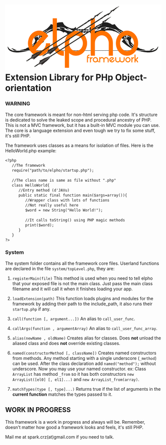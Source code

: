 ![alt text][logo]
Extension Library for PHp Object-orientation
============================================

### WARNING
The core framework is meant for non-html serving php code.
It's structure is dedicated to solve the leaked scope and procedural ancestry of PHP.
This is not a MVC framework, but it has a built-in MVC module you can use.
The core is a language extension and even tough we try to fix some stuff, it's still PHP.

The framework uses classes as a means for isolation of files.
Here is the HelloWorld.php example:

```
<?php
   //The framework
   require("path/to/elpho/startup.php");

   //The class name is same as file without ".php"
   class HelloWorld{
      //Entry method (d'JAVu)
      public static final function main($args=array()){
         //Wrapper class with lots of functions
         //Not really useful here
         $word = new String("Hello World!");

         //It calls toString() using PHP magic methods
         print($word);
      }
   }
?>
```

### System
The system folder contains all the framework core files.
Userland functions are declared in the file `system/topLevel.php`, they are:

1. `registerMain(file)`
This method is used when you need to tell elpho that your exposed file is not the main class.
Just pass the main class filename and it will call it when it finishes loading your app.

2. `loadExtension(path)`
This function loads plugins and modules for the framework by adding their path to the include_path, it also runs their `startup.php` if any.

3. `call(function [, argument...])`
An alias to `call_user_func`.

4. `callArgs(function , argumentArray)`
An alias to `call_user_func_array`.

5. `alias(newName , oldName)`
Creates alias for classes. Does **not** unload the aliased class and does **not** override existing classes.

6. `named(constructorMethod [, className])`
Creates named constructors from methods.
Any method starting with a single underscore (`_method`) can be used. After the class declaration add `named("method");` without underscore.
Now you may use your named constructor. ex: Class `ArrayList` has method `_from` so it has both constructors `new ArrayList([el0] [, el1]...)` and `new ArrayList_from(array)`.

7. `matchTypes(type [, type]...)`
Returns true if the list of arguments in the **current function** matches the types passed to it.

## WORK IN PROGRESS
This framework is a work in progress and always will be.
Remember, doesn't matter how good a framework looks and feels, it's still PHP.

Mail me at spark.crz(at)gmail.com if you need to talk.

[logo]: https://raw.githubusercontent.com/SparK-Cruz/elpho/master/logo.png
